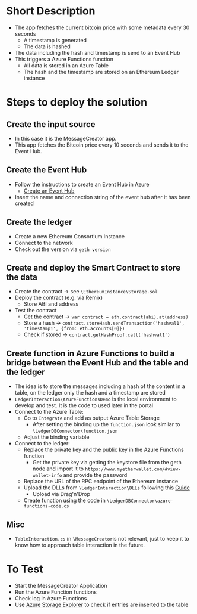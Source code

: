 # Short Description

*   The app fetches the current bitcoin price with some metadata every 30 seconds
    *   A timestamp is generated
    *   The data is hashed
*   The data including the hash and timestamp is send to an Event Hub
*   This triggers a Azure Functions function
    *   All data is stored in an Azure Table
    *   The hash and the timestamp are stored on an Ethereum Ledger instance


# Steps to deploy the solution

## Create the input source
*   In this case it is the MessageCreator app.
*   This app fetches the Bitcoin price every 10 seconds and sends it to the Event Hub.


## Create the Event Hub
*   Follow the instructions to create an Event Hub in Azure
    *   [Create an Event Hub](https://docs.microsoft.com/en-us/azure/event-hubs/event-hubs-create)
*   Insert the name and connection string of the event hub after it has been created


## Create the ledger
*   Create a new Ethereum Consortium Instance
*   Connect to the network
*   Check out the version via `geth version`


## Create and deploy the Smart Contract to store the data
*   Create the contract -> see `\EthereumInstance\Storage.sol`
*   Deploy the contract (e.g. via Remix)
    *   Store ABI and address
*   Test the contract
    *   Get the contract -> `var contract = eth.contract(abi).at(address)`
    *   Store a hash -> `contract.storeHash.sendTransaction('hashval1', 'timestamp1', {from: eth.accounts[0]})`
    *   Check if stored -> `contract.getHashProof.call('hashval1')`


## Create function in Azure Functions to build a bridge between the Event Hub and the table and the ledger
*   The idea is to store the messages including a hash of the content in a table, on the ledger only the hash and a timestamp are stored
*   `LedgerInteraction\AzureFunctionsDemo` is the local environment to develop and test. It is the code to used later in the portal
*   Connect to the Azure Table:
    *   Go to `Integrate` and add as output Azure Table Storage
        *   After setting the binding up the `function.json` look similar to `\LedgerDBConnector\function.json`
    *   Adjust the binding variable
*   Connect to the ledger:
    *   Replace the private key and the public key in the Azure Functions function
        *   Get the private key via getting the keystore file from the geth node and import it to `https://www.myetherwallet.com/#view-wallet-info` and provide the password
    *   Replace the URL of the RPC endpoint of the Ethereum instance
    *   Upload the DLLs from `\LedgerInteraction\DLLs` following this [Guide](https://blogs.msdn.microsoft.com/benjaminperkins/2017/04/13/how-to-add-assembly-references-to-an-azure-function-app/)
        *   Upload via Drag'n'Drop
    *   Create function using the code in `\LedgerDBConnector\azure-functions-code.cs`


## Misc
*   `TableInteraction.cs` in `\MessageCreator`is not relevant, just to keep it to know how to approach table interaction in the future.


# To Test
*   Start the MessageCreator Application
*   Run the Azure Function functions
*   Check log in Azure Functions
*   Use [Azure Storage Explorer](https://azure.microsoft.com/en-us/features/storage-explorer/) to check if entries are inserted to the table